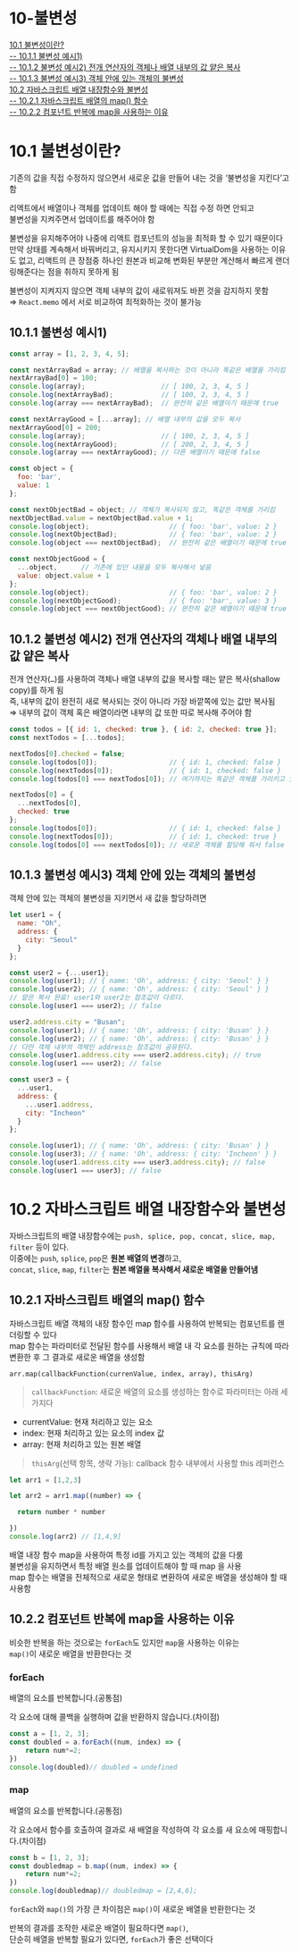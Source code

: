 # 10-불변성  
[10.1 불변성이란?](#101-불변성이란)  
[-- 10.1.1 불변성 예시1)](#1011-불변성-예시1)  
[-- 10.1.2 불변성 예시2) 전개 연산자의 객체나 배열 내부의 값 얕은 복사](#1012-불변성-예시2-전개-연산자의-객체나-배열-내부의-값-얕은-복사)  
[-- 10.1.3 불변성 예시3) 객체 안에 있는 객체의 불변성](#1013-불변성-예시3-객체-안에-있는-객체의-불변성)  
[10.2 자바스크립트 배열 내장함수와 불변성](#102-자바스크립트-배열-내장함수와-불변성)  
[-- 10.2.1 자바스크립트 배열의 map() 함수](#1021-자바스크립트-배열의-map-함수)  
[-- 10.2.2 컴포넌트 반복에 map을 사용하는 이유](#1022-컴포넌트-반복에-map을-사용하는-이유)  

# 10.1 불변성이란?

기존의 값을 직접 수정하지 않으면서 새로운 값을 만들어 내는 것을 ‘불변성을 지킨다’고 함  

리액트에서 배열이나 객체를 업데이트 해야 할 때에는 직접 수정 하면 안되고  
불변성을 지켜주면서 업데이트를 해주어야 함  

불변성을 유지해주어야 나중에 리액트 컴포넌트의 성능을 최적화 할 수 있기 때문이다  
만약 상태를 계속해서 바꿔버리고, 유지시키지 못한다면 VirtualDom을 사용하는 이유도 없고, 리액트의 큰 장점중 하나인 원본과 비교해 변화된 부분만 계산해서 빠르게 랜더링해준다는 점을 취하지 못하게 됨  

불변성이 지켜지지 않으면 객체 내부의 값이 새로워져도 바뀐 것을 감지하지 못함  
⇒ `React.memo` 에서 서로 비교하여 최적화하는 것이 불가능  

## 10.1.1 불변성 예시1)

```jsx
const array = [1, 2, 3, 4, 5];

const nextArrayBad = array; // 배열을 복사하는 것이 아니라 똑같은 배열을 가리킴
nextArrayBad[0] = 100;
console.log(array);                   // [ 100, 2, 3, 4, 5 ]
console.log(nextArrayBad);            // [ 100, 2, 3, 4, 5 ]
console.log(array === nextArrayBad);  // 완전히 같은 배열이기 때문에 true

const nextArrayGood = [...array]; // 배열 내부의 값을 모두 복사
nextArrayGood[0] = 200;
console.log(array);                   // [ 100, 2, 3, 4, 5 ]
console.log(nextArrayGood);           // [ 200, 2, 3, 4, 5 ]
console.log(array === nextArrayGood); // 다른 배열이기 때문에 false

const object = {
  foo: 'bar',
  value: 1
};

const nextObjectBad = object; // 객체가 복사되지 않고, 똑같은 객체를 가리킴
nextObjectBad.value = nextObjectBad.value + 1;
console.log(object);                    // { foo: 'bar', value: 2 }
console.log(nextObjectBad);             // { foo: 'bar', value: 2 }
console.log(object === nextObjectBad);  // 완전히 같은 배열이기 때문에 true

const nextObjectGood = {
  ...object,      // 기존에 있던 내용을 모두 복사해서 넣음
  value: object.value + 1
};
console.log(object);                    // { foo: 'bar', value: 2 }
console.log(nextObjectGood);            // { foo: 'bar', value: 3 }
console.log(object === nextObjectGood); // 완전히 같은 배열이기 때문에 true
```

## 10.1.2 불변성 예시2) 전개 연산자의 객체나 배열 내부의 값 얕은 복사

전개 연산자(`…`)를 사용하여 객체나 배열 내부의 값을 복사할 때는 얕은 복사(shallow copy)를 하게 됨  
즉, 내부의 값이 완전히 새로 복사되는 것이 아니라 가장 바깥쪽에 있는 값만 복사됨  
⇒ 내부의 값이 객체 혹은 배열이라면 내부의 값 또한 따로 복사해 주어야 함  

```jsx
const todos = [{ id: 1, checked: true }, { id: 2, checked: true }];
const nextTodos = [...todos];

nextTodos[0].checked = false;
console.log(todos[0]);                  // { id: 1, checked: false }
console.log(nextTodos[0]);              // { id: 1, checked: false }
console.log(todos[0] === nextTodos[0]); // 여기까지는 똑같은 객체를 가리키고 있기 때문에 true

nextTodos[0] = {
  ...nextTodos[0],      
  checked: true
};
console.log(todos[0]);                  // { id: 1, checked: false }
console.log(nextTodos[0]);              // { id: 1, checked: true }
console.log(todos[0] === nextTodos[0]); // 새로운 객체를 할당해 줘서 false
```

## 10.1.3 불변성 예시3) 객체 안에 있는 객체의 불변성

객체 안에 있는 객체의 불변성을 지키면서 새 값을 할당하려면

```jsx
let user1 = {
  name: "Oh",
  address: {
    city: "Seoul"
  }
};

const user2 = {...user1};
console.log(user1); // { name: 'Oh', address: { city: 'Seoul' } }
console.log(user2); // { name: 'Oh', address: { city: 'Seoul' } }
// 얕은 복사 완료! user1와 user2는 참조값이 다르다. 
console.log(user1 === user2); // false

user2.address.city = "Busan";
console.log(user1); // { name: 'Oh', address: { city: 'Busan' } }
console.log(user2); // { name: 'Oh', address: { city: 'Busan' } }
// 다만 객체 내부의 객체인 address는 참조값이 공유된다. 
console.log(user1.address.city === user2.address.city); // true
console.log(user1 === user2); // false

const user3 = {
  ...user1,
  address: {
    ...user1.address,
    city: "Incheon"
  }
};

console.log(user1); // { name: 'Oh', address: { city: 'Busan' } }
console.log(user3); // { name: 'Oh', address: { city: 'Incheon' } }
console.log(user1.address.city === user3.address.city); // false
console.log(user1 === user3); // false
```

# 10.2 자바스크립트 배열 내장함수와 불변성

자바스크립트의 배열 내장함수에는 `push, splice, pop, concat, slice, map, filter` 등이 있다.  
이중에는 `push`, `splice`, `pop`은 **원본 배열의 변경**하고,  
`concat`, `slice`, `map`, `filter`는 **원본 배열을 복사해서 새로운 배열을 만들어냄**  

## 10.2.1 자바스크립트 배열의 map() 함수

자바스크립트 배열 객체의 내장 함수인 map 함수를 사용하여 반복되는 컴포넌트를 렌더링할 수 있다  
map 함수는 파라미터로 전달된 함수를 사용해서 배열 내 각 요소를 원하는 규칙에 따라 변환한 후 그 결과로 새로운 배열을 생성함  

`arr.map(callbackFunction(currenValue, index, array), thisArg)`

> `callbackFunction`: 새로운 배열의 요소를 생성하는 함수로 파라미터는 아래 세 가지다
> 
- currentValue: 현재 처리하고 있는 요소
- index: 현재 처리하고 있는 요소의 index 값
- array: 현재 처리하고 있는 원본 배열

> `thisArg`(선택 항목, 생략 가능): callback 함수 내부에서 사용할 this 레퍼런스
> 

```jsx
let arr1 = [1,2,3]

let arr2 = arr1.map((number) => {

  return number * number

})
console.log(arr2) // [1,4,9]
```

배열 내장 함수 map을 사용하여 특정 id를 가지고 있는 객체의 값을 다룸  
불변성을 유지하면서 특정 배열 원소를 업데이트해야 할 때 map 을 사용  
map 함수는 배열을 전체적으로 새로운 형태로 변환하여 새로운 배열을 생성해야 할 때 사용함  

## 10.2.2 컴포넌트 반복에 map을 사용하는 이유

비슷한 반복을 하는 것으로는 `forEach`도 있지만 `map`을 사용하는 이유는  
`map()`이 새로운 배열을 반환한다는 것  

### forEach

배열의 요소를 반복합니다.(공통점)  

각 요소에 대해 콜백을 실행하며 값을 반환하지 않습니다.(차이점)  

```jsx
const a = [1, 2, 3];
const doubled = a.forEach((num, index) => {
	return num*=2;
})
console.log(doubled)// doubled = undefined
```

### map

배열의 요소를 반복합니다.(공통점)  

각 요소에서 함수를 호출하여 결과로 새 배열을 작성하여 각 요소를 새 요소에 매핑합니다.(차이점)  

```jsx
const b = [1, 2, 3];
const doubledmap = b.map((num, index) => {
	return num*=2;
})
console.log(doubledmap)// doubledmap = [2,4,6];
```

`forEach`와 `map()`의 가장 큰 차이점은 `map()`이 새로운 배열을 반환한다는 것  

반복의 결과를 조작한 새로운 배열이 필요하다면 `map()`,  
단순히 배열을 반복할 필요가 있다면, `forEach`가 좋은 선택이다